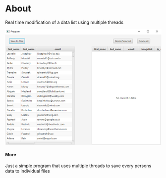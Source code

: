 # About
Real time modification of a data list using multiple threads

![image](images/app.png)

#### More
Just a simple program that uses multiple threads to save every persons data to individual files 
